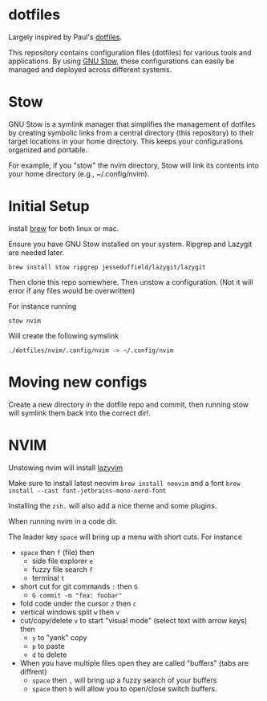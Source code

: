 # dotfiles

Largely inspired by Paul's [dotfiles](https://github.com/paul/dotfiles).

This repository contains configuration files (dotfiles) for various tools and applications. By using [GNU Stow](https://www.gnu.org/software/stow/), these configurations can easily be managed and deployed across different systems.

# Stow

GNU Stow is a symlink manager that simplifies the management of dotfiles by creating symbolic links from a central directory (this repository) to their target locations in your home directory. This keeps your configurations organized and portable.

For example, if you "stow" the nvim directory, Stow will link its contents into your home directory (e.g., ~/.config/nvim).

# Initial Setup

Install [brew](https://brew.sh/) for both linux or mac.

Ensure you have GNU Stow installed on your system. Ripgrep and Lazygit are needed later.

```shell
brew install stow ripgrep jesseduffield/lazygit/lazygit
```

Then clone this repo somewhere. Then unstow a configuration. (Not it will error if any files would be overwritten)

For instance running 

```shell
stow nvim
```

Will create the following symslink

```
./dotfiles/nvim/.config/nvim -> ~/.config/nvim
```

# Moving new configs 

Create a new directory in the dotfile repo and commit, then running stow will symlink them back into the correct dir!.


# NVIM

Unstowing nvim will install [lazyvim](https://www.lazyvim.org/)

Make sure to install latest neovim `brew install neovim` and a font `brew install --cast font-jetbrains-mono-nerd-font`

Installing the `zsh.` will also add a nice theme and some plugins.

When running nvim in a code dir. 

The leader key `space` will bring up a menu with short cuts. For instance 

- `space` then `f` (file) then
  - side file explorer `e`
  - fuzzy file search `f` 
  - terminal `t`
- short cut for git commands `:` then `G`
  -  `G commit -m "fea: foobar"`
- fold code under the cursor `z` then `c`
- vertical windows split `w` then `v`
- cut/copy/delete `v` to start "visual mode" (select text with arrow keys) then
  - `y` to "yank" copy
  - `p` to paste
  - `d` to delete
- When you have multiple files open they are called "buffers" (tabs are diffrent)
  -  `space` then `,` will bring up a fuzzy search of your buffers
  - `space` then `b` will allow you to open/close switch buffers.
